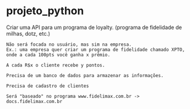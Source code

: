 # projeto_python

Criar uma API para um programa de loyalty. (programa de fidelidade de milhas, dotz, etc.)

    Não será focada no usuário, mas sim na empresa.
    Ex.: uma empresa quer criar um programa de fidelidade chamado XPTO, onde a cada 100pts você ganha x prêmio.

    A cada R$x o cliente recebe y pontos.

    Precisa de um banco de dados para armazenar as informações.

    Precisa de cadastro de clientes

    Será "baseado" no programa www.fidelimax.com.br -> docs.fidelimax.com.br
